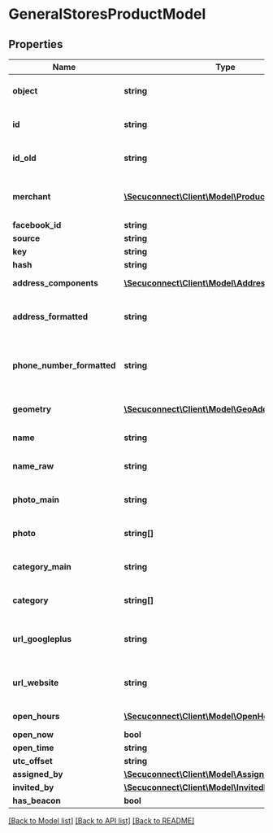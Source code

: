 # GeneralStoresProductModel

## Properties
Name | Type | Description | Notes
------------ | ------------- | ------------- | -------------
**object** | **string** | Object of general store | 
**id** | **string** | Id of general store | 
**id_old** | **string** | Old id of general store | 
**merchant** | [**\Secuconnect\Client\Model\ProductInstanceUID**](ProductInstanceUID.md) | General merchant of general store | 
**facebook_id** | **string** | Facebook id | 
**source** | **string** | Source | 
**key** | **string** | Key | 
**hash** | **string** | Hash | 
**address_components** | [**\Secuconnect\Client\Model\AddressComponents[]**](AddressComponents.md) | Address components | 
**address_formatted** | **string** | General store formatted address | 
**phone_number_formatted** | **string** | General store formatted phone number | 
**geometry** | [**\Secuconnect\Client\Model\GeoAddressGeometry**](GeoAddressGeometry.md) | General store geometry | 
**name** | **string** | General store name | 
**name_raw** | **string** | General store raw name | 
**photo_main** | **string** | General store main photo | 
**photo** | **string[]** | General store photos | 
**category_main** | **string** | General store main category | 
**category** | **string[]** | General store category | 
**url_googleplus** | **string** | Url to general store google plus | 
**url_website** | **string** | Url to general store website | 
**open_hours** | [**\Secuconnect\Client\Model\OpenHours[]**](OpenHours.md) | Open hours in every day | 
**open_now** | **bool** | Open now | 
**open_time** | **string** | Open time | 
**utc_offset** | **string** | Utc offset | 
**assigned_by** | [**\Secuconnect\Client\Model\AssignedBy[]**](AssignedBy.md) | Assigned by | 
**invited_by** | [**\Secuconnect\Client\Model\InvitedBy[]**](InvitedBy.md) | Invited by | 
**has_beacon** | **bool** | Has beacon | 

[[Back to Model list]](../README.md#documentation-for-models) [[Back to API list]](../README.md#documentation-for-api-endpoints) [[Back to README]](../../README.md)


